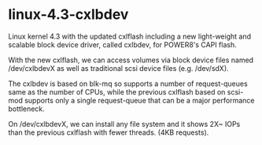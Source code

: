 # linux-4.3-cxlbdev

Linux kernel 4.3 with the updated cxlflash including a new light-weight and scalable block device driver, called cxlbdev, for POWER8's CAPI flash.

With the new cxlflash, we can access volumes via block device files named /dev/cxlbdevX as well as traditional scsi device files (e.g. /dev/sdX).

The cxlbdev is based on blk-mq so supports a number of request-queues same as the number of CPUs, while the previous cxlflash based on scsi-mod supports only a single request-queue that can be a major performance bottleneck.

On /dev/cxlbdevX, we can install any file system and it shows 2X~ IOPs than the previous cxlflash with fewer threads. (4KB requests).
